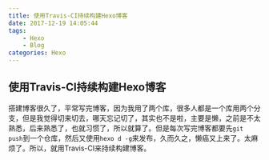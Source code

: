 ```yaml
---
title: 使用Travis-CI持续构建Hexo博客
date: 2017-12-19 14:05:44
tags:
	- Hexo
    - Blog
categories: Hexo
---
```


## 使用Travis-CI持续构建Hexo博客

搭建博客很久了，平常写完博客，因为我用了两个库，很多人都是一个库用两个分支，但是我觉得切来切去，哪天忘记切了，其实也不是啦，主要是懒，之前是不太熟悉，后来熟悉了，也就习惯了，所以就算了。但是每次写完博客都要先`git push`到一个仓库，然后又使用`hexo d -g`来发布，久而久之，懒癌又上来了。太麻烦了。所以，就用Travis-CI来持续构建博客。